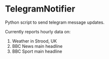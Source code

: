 # TelegramNotifier
Python script to send telegram message updates.

Currently reports hourly data on:
1. Weather in Strood, UK
2. BBC News main headline
3. BBC Sport main headline
